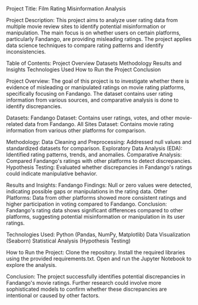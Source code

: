 Project Title: Film Rating Misinformation Analysis

Project Description:
This project aims to analyze user rating data from multiple movie review sites to identify potential misinformation or manipulation. The main focus is on whether users on certain platforms, particularly Fandango, are providing misleading ratings. The project applies data science techniques to compare rating patterns and identify inconsistencies.

Table of Contents:
Project Overview
Datasets
Methodology
Results and Insights
Technologies Used
How to Run the Project
Conclusion

Project Overview:
The goal of this project is to investigate whether there is evidence of misleading or manipulated ratings on movie rating platforms, specifically focusing on Fandango. The dataset contains user rating information from various sources, and comparative analysis is done to identify discrepancies.

Datasets:
Fandango Dataset: Contains user ratings, votes, and other movie-related data from Fandango.
All Sites Dataset: Contains movie rating information from various other platforms for comparison.

Methodology:
Data Cleaning and Preprocessing: Addressed null values and standardized datasets for comparison.
Exploratory Data Analysis (EDA): Identified rating patterns, trends, and anomalies.
Comparative Analysis: Compared Fandango's ratings with other platforms to detect discrepancies.
Hypothesis Testing: Evaluated whether discrepancies in Fandango's ratings could indicate manipulative behavior.

Results and Insights:
Fandango Findings: Null or zero values were detected, indicating possible gaps or manipulations in the rating data.
Other Platforms: Data from other platforms showed more consistent ratings and higher participation in voting compared to Fandango.
Conclusion: Fandango's rating data shows significant differences compared to other platforms, suggesting potential misinformation or manipulation in its user ratings.

Technologies Used:
Python (Pandas, NumPy, Matplotlib)
Data Visualization (Seaborn)
Statistical Analysis (Hypothesis Testing)

How to Run the Project:
Clone the repository.
Install the required libraries using the provided requirements.txt.
Open and run the Jupyter Notebook to explore the analysis.

Conclusion:
The project successfully identifies potential discrepancies in Fandango's movie ratings. Further research could involve more sophisticated models to confirm whether these discrepancies are intentional or caused by other factors.

